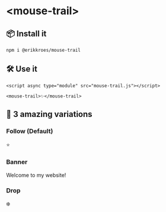 # <mouse-trail\>



## 📦 Install it

```
npm i @erikkroes/mouse-trail
```

## 🛠️ Use it 

```
<script async type="module" src="mouse-trail.js"></script>

<mouse-trail>✨</mouse-trail>
```

## 🏅 3 amazing variations

### Follow (Default)

<mouse-trail follow count="15">⭐</mouse-trail>

### Banner

<mouse-trail banner>Welcome to my website!</mouse-trail>

### Drop 

<mouse-trail drop>❄️</mouse-trail>